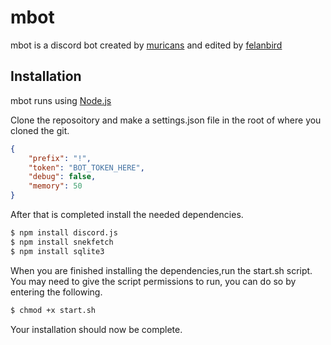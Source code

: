 # mbot
<!--- [![Build Status](https://travis-ci.org/muricans/mbot.svg?branch=master)](https://travis-ci.org/muricans/mbot) -->
<!--- commented out for now -->

mbot is a discord bot created by [muricans](https://www.twitch.tv/muricanslol)
and edited by [felanbird](https://www.twitch.tv/felanbird)

## Installation
mbot runs using [Node.js](https://nodejs.org/)

Clone the reposoitory and make a settings.json file in the root of where you cloned the git.

```json
{
    "prefix": "!",
    "token": "BOT_TOKEN_HERE",
    "debug": false,
    "memory": 50
}
```

After that is completed install the needed dependencies.

```sh
$ npm install discord.js
$ npm install snekfetch
$ npm install sqlite3
```
When you are finished installing the dependencies,run the start.sh script.
You may need to give the script permissions to run, you can do so by entering the following.

```sh
$ chmod +x start.sh
```

Your installation should now be complete.